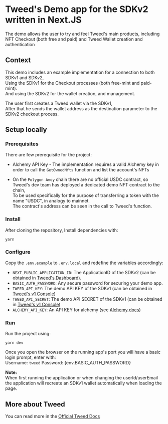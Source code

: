 # Tweed's Demo app for the SDKv2 written in Next.JS

The demo allows the user to try and feel Tweed's main products, including NFT Checkout (both free and paid) and Tweed Wallet creation and authentication

## Context

This demo includes an example implementation for a connection to both SDKv1 and SDKv2,  
Using the SDKv1 for the Checkout processes (both free-mint and paid-mint).  
And using the SDKv2 for the wallet creation, and management.

The user first creates a Tweed wallet via the SDKv1,  
After that he sends the wallet address as the destination parameter to the SDKv2 checkout process.

## Setup locally

### Prerequisites

There are few prerequisite for the project:

- Alchemy API Key - The implementation requires a valid Alchemy key in order to call the `GetOwnedNfts` function and list the account's NFTs

- On the `Polygon Amoy` chain there are no official USDC contract, so Tweed's dev team has deployed a dedicated demo NFT contract to the chain,  
    To be used specifically for the purpose of transferring a token with the name "USDC", in analogy to mainnet.  
    The contract's address can be seen in the call to Tweed's function.

### Install

After cloning the repository, Install dependencies with:

`yarn`

### Configure

Copy the `.env.example` to `.env.local` and redefine the variables accordingly:

- `NEXT_PUBLIC_APPLICATION_ID`: The ApplicationID of the SDKv2 (can be obtained in [Tweed's Dashboard](https://dashboard.paytweed.com/)).
- `BASIC_AUTH_PASSWORD`: Any secure password for securing your demo app.
- `TWEED_API_KEY`: The demo API KEY of the SDKv1 (can be obtained in [Tweed's v1 Console](https://console.paytweed.com/))
- `TWEED_API_SECRET`: The demo API SECRET of the SDKv1 (can be obtained in [Tweed's v1 Console](https://console.paytweed.com/))
- `ALCHEMY_API_KEY`: An API KEY for alchemy (see [Alchemy docs](https://docs.alchemy.com/docs/alchemy-quickstart-guide))

### Run

Run the project using:

`yarn dev`

Once you open the browser on the running app's port you will have a basic login prompt, enter with:  
Username: `tweed`
Password: {env.BASIC_AUTH_PASSWORD}

**Note:**  
When first running the application or when changing the userId/userEmail the application will recreate an SDKv1 wallet automatically when loading the page.

## More about Tweed

You can read more in the [Official Tweed Docs](https://docs.paytweed.com)
